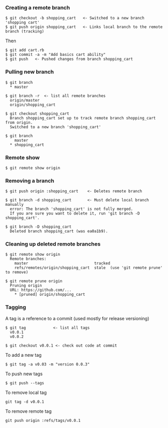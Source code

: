 ### Creating a remote branch
```
$ git checkout -b shopping_cart   <- Switched to a new branch 'shopping cart'
$ git push origin shopping_cart   <- Links local branch to the remote branch (tracking)
```
Then
```
$ git add cart.rb
$ git commit -a -m "Add basics cart ability"
$ git push   <- Pushed changes from branch shopping_cart
```
### Pulling new branch
```
$ git branch
  * master
```
```
$ git branch -r  <- list all remote branches
  origin/master
  origin/shopping_cart
```
```
$ git checkout shopping_cart
  Branch shopping_cart set up to track remote branch shopping_cart from origin.
  Switched to a new branch 'shopping_cart'
```
```
$ git branch
    master
  * shopping_cart
```
### Remote show
```
$ git remote show origin
```
### Removing a branch
```
$ git push origin :shopping_cart    <- Deletes remote branch
```
```
$ git branch -d shopping_cart       <- Must delete local branch manually
  error: The branch 'shopping_cart' is not fully merged.
  If you are sure you want to delete it, run 'git branch -D shopping_cart'.
```
```
$ git branch -D shopping_cart
  Deleted branch shopping_cart (was ea0a1b9).
```
### Cleaning up deleted remote branches
```
$ git remote show origin  
  Remote branches:
    master                             tracked
    refs/remotes/origin/shopping_cart  stale  (use 'git remote prune' to remove)
```
```
$ git remote prune origin
  Pruning origin
  URL: https://github.com/...
    * [pruned] origin/shopping_cart
```
### Tagging
A tag is a reference to a commit (used mostly for release versioning)
```
$ git tag            <- list all tags
  v0.0.1
  v0.0.2
```
```
$ git checkout v0.0.1 <- check out code at commit
```
To add a new tag
```
$ git tag -a v0.03 -m "version 0.0.3"
```
To push new tags
```
$ git push --tags
```
To remove local tag
```
git tag -d v0.0.1
```
To remove remote tag
```
git push origin :refs/tags/v0.0.1
```

